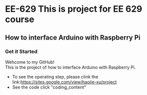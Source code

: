 # EE-629 This is project for EE 629 course 
## How to interface Arduino with Raspberry Pi  
### Get it Started  
Wehcome to my GitHub!  
This is the project of how to interface Arduino with Raspberry Pi.  
* To see the operating step, please clink the link:https://sites.google.com/view/haojie-xu/project  
* See the code click "coding_content"  

